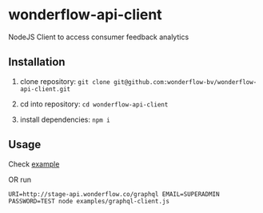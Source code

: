 # wonderflow-api-client

NodeJS Client to access consumer feedback analytics

## Installation

1. clone repository: `git clone git@github.com:wonderflow-bv/wonderflow-api-client.git`

2. cd into repository: `cd wonderflow-api-client`

3. install dependencies: `npm i`

## Usage

Check [example](https://github.com/bitliner/wonderflow-api-client/blob/master/examples/graphql-client.js) 

OR run

`URI=http://stage-api.wonderflow.co/graphql EMAIL=SUPERADMIN PASSWORD=TEST node examples/graphql-client.js`
